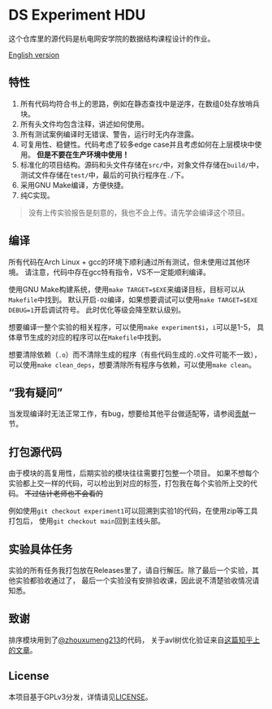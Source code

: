 # DS Experiment HDU

这个仓库里的源代码是杭电网安学院的数据结构课程设计的作业。

[English version](README_en.md)

<!-- 别选CQ的课，要求很多 -->

## 特性

1. 所有代码均符合书上的思路，例如在静态查找中是逆序，在数组0处存放哨兵块。
2. 所有头文件均包含注释，讲述如何使用。
3. 所有测试案例编译时无错误、警告，运行时无内存泄露。
4. 可复用性、稳健性。代码考虑了较多edge case并且考虑如何在上层模块中使用。
   **但是不要在生产环境中使用！**
5. 标准化的项目结构。源码和头文件存储在`src/`中，对象文件存储在`build/`中，
   测试文件存储在`test/`中，最后的可执行程序在`./`下。
6. 采用GNU Make编译，方便快捷。
7. 纯C实现。

> 没有上传实验报告是刻意的，我也不会上传。请先学会编译这个项目。

## 编译

所有代码在Arch Linux + gcc的环境下顺利通过所有测试，但未使用过其他环境。
请注意，代码中存在gcc特有指令，VS不一定能顺利编译。

使用GNU Make构建系统，使用`make TARGET=$EXE`来编译目标，目标可以从`Makefile`中找到。
默认开启`-O2`编译，如果想要调试可以使用`make TARGET=$EXE DEBUG=1`开启调试符号。
此时优化等级会降至默认级别。

想要编译一整个实验的相关程序，可以使用`make experiment$i`，`i`可以是1-5，
具体章节生成的对应的程序可以在`Makefile`中找到。

想要清除依赖（`.o`）而不清除生成的程序（有些代码生成的`.o`文件可能不一致），
可以使用`make clean_deps`，想要清除所有程序与依赖，可以使用`make clean`。

## “我有疑问”

当发现编译时无法正常工作，有bug，想要给其他平台做适配等，请参阅[贡献](CONTRIBUTING.md)一节。

## 打包源代码

由于模块的高复用性，后期实验的模块往往需要打包整一个项目。
如果不想每个实验都上交一样的代码，可以检出到对应的标签，打包我在每个实验所上交的代码。
~~不过估计老师也不会看的~~

例如使用`git checkout experiment1`可以回溯到实验1的代码，在使用zip等工具打包后，
使用`git checkout main`回到主线头部。

## 实验具体任务

实验的所有任务我打包放在Releases里了，请自行解压。除了最后一个实验，其他实验都验收通过了，
最后一个实验没有安排验收课，因此说不清楚验收情况请知悉。

## 致谢

排序模块用到了[@zhouxumeng213](https://github.com/zhouxumeng213/sort)的代码，
关于avl树优化验证来自[这篇知乎上的文章](https://zhuanlan.zhihu.com/p/454080520)。

## License

本项目基于GPLv3分发，详情请见[LICENSE](LICENSE)。
